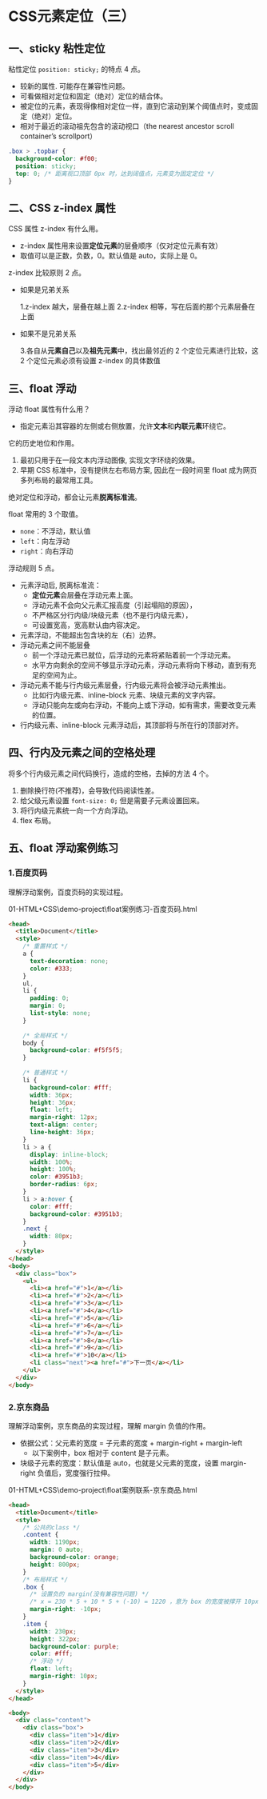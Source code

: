 # CSS元素定位（三）

## 一、sticky 粘性定位

粘性定位 `position: sticky;` 的特点 4 点。

- 较新的属性. 可能存在兼容性问题。
- 可看做相对定位和固定（绝对）定位的结合体。
- 被定位的元素，表现得像相对定位一样，直到它滚动到某个阈值点时，变成固定（绝对）定位。
- 相对于最近的滚动祖先包含的滚动视口（the nearest ancestor scroll container’s scrollport）

```css
.box > .topbar {
  background-color: #f00;
  position: sticky;
  top: 0; /* 距离视口顶部 0px 时，达到阔值点，元素变为固定定位 */
}
```

## 二、CSS z-index 属性

CSS 属性 z-index 有什么用。

- z-index 属性用来设置**定位元素**的层叠顺序（仅对定位元素有效）
- 取值可以是正数，负数，0。默认值是 auto，实际上是 0。

z-index 比较原则 2 点。

- 如果是兄弟关系

  1.z-index 越大，层叠在越上面
  2.z-index 相等，写在后面的那个元素层叠在上面

- 如果不是兄弟关系

  3.各自从**元素自己**以及**祖先元素**中，找出最邻近的 2 个定位元素进行比较，这 2 个定位元素必须有设置 z-index 的具体数值

## 三、float 浮动

浮动 float 属性有什么用？

- 指定元素沿其容器的左侧或右侧放置，允许**文本**和**内联元素**环绕它。

它的历史地位和作用。

1. 最初只用于在一段文本内浮动图像, 实现文字环绕的效果。
2. 早期 CSS 标准中，没有提供左右布局方案, 因此在一段时间里 float 成为网页多列布局的最常用工具。

绝对定位和浮动，都会让元素**脱离标准流**。

float 常用的 3 个取值。

- `none`：不浮动，默认值
- `left`：向左浮动
- `right`：向右浮动

浮动规则 5 点。

- 元素浮动后, 脱离标准流：
  - **定位元素**会层叠在浮动元素上面。
  - 浮动元素不会向父元素汇报高度（引起塌陷的原因），
  - 不严格区分行内级/块级元素（也不是行内级元素），
  - 可设置宽高，宽高默认由内容决定。
- 元素浮动，不能超出包含块的左（右）边界。
- 浮动元素之间不能层叠
  - 前一个浮动元素已就位，后浮动的元素将紧贴着前一个浮动元素。
  - 水平方向剩余的空间不够显示浮动元素，浮动元素将向下移动，直到有充足的空间为止。
- 浮动元素不能与行内级元素层叠，行内级元素将会被浮动元素推出。
  - 比如行内级元素、inline-block 元素、块级元素的文字内容。
  - 浮动只能向左或向右浮动，不能向上或下浮动，如有需求，需要改变元素的位置。
- 行内级元素、inline-block 元素浮动后，其顶部将与所在行的顶部对齐。

## 四、行内及元素之间的空格处理

将多个行内级元素之间代码换行，造成的空格，去掉的方法 4 个。

1. 删除换行符(不推荐)，会导致代码阅读性差。
2. 给父级元素设置 `font-size: 0;` 但是需要子元素设置回来。
3. 将行内级元素统一向一个方向浮动。
4. flex 布局。

## 五、float 浮动案例练习

### 1.百度页码

理解浮动案例，百度页码的实现过程。

01-HTML+CSS\demo-project\float案例练习-百度页码.html

```html
<head>
  <title>Document</title>
  <style>
    /* 重置样式 */
    a {
      text-decoration: none;
      color: #333;
    }
    ul,
    li {
      padding: 0;
      margin: 0;
      list-style: none;
    }
    
    /* 全局样式 */
    body {
      background-color: #f5f5f5;
    }
    
    /* 普通样式 */
    li {
      background-color: #fff;
      width: 36px;
      height: 36px;
      float: left;
      margin-right: 12px;
      text-align: center;
      line-height: 36px;
    }
    li > a {
      display: inline-block;
      width: 100%;
      height: 100%;
      color: #3951b3;
      border-radius: 6px;
    }
    li > a:hover {
      color: #fff;
      background-color: #3951b3;
    }
    .next {
      width: 80px;
    }
  </style>
</head>
<body>
  <div class="box">
    <ul>
      <li><a href="#">1</a></li>
      <li><a href="#">2</a></li>
      <li><a href="#">3</a></li>
      <li><a href="#">4</a></li>
      <li><a href="#">5</a></li>
      <li><a href="#">6</a></li>
      <li><a href="#">7</a></li>
      <li><a href="#">8</a></li>
      <li><a href="#">9</a></li>
      <li><a href="#">10</a></li>
      <li class="next"><a href="#">下一页</a></li>
    </ul>
  </div>
</body>
```

### 2.京东商品

理解浮动案例，京东商品的实现过程，理解 margin 负值的作用。

- 依据公式：父元素的宽度 = 子元素的宽度 + margin-right + margin-left
  - 以下案例中，box 相对于 content 是子元素。
- 块级子元素的宽度：默认值是 auto，也就是父元素的宽度，设置 margin-right 负值后，宽度强行拉伸。

01-HTML+CSS\demo-project\float案例联系-京东商品.html

```html
<head>
  <title>Document</title>
  <style>
    /* 公共的class */
    .content {
      width: 1190px;
      margin: 0 auto;
      background-color: orange;
      height: 800px;
    }
    /* 布局样式 */
    .box {
      /* 设置负的 margin(没有兼容性问题) */
      /* x = 230 * 5 + 10 * 5 + (-10) = 1220 ，意为 box 的宽度被撑开 10px 后成为 1220px */
      margin-right: -10px;
    }
    .item {
      width: 230px;
      height: 322px;
      background-color: purple;
      color: #fff;
      /* 浮动 */
      float: left;
      margin-right: 10px;
    }
  </style>
</head>

<body>
  <div class="content">
    <div class="box">
      <div class="item">1</div>
      <div class="item">2</div>
      <div class="item">3</div>
      <div class="item">4</div>
      <div class="item">5</div>
    </div>
  </div>
</body>
```
